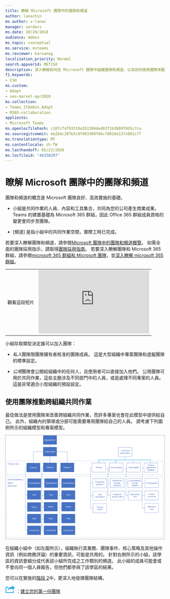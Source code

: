 ```yaml
---
title: 瞭解 Microsoft 團隊中的團隊和頻道
author: lanachin
ms.author: v-lanac
manager: serdars
ms.date: 10/29/2018
audience: Admin
ms.topic: conceptual
ms.service: msteams
ms.reviewer: karuanag
localization_priority: Normal
search.appverid: MET150
description: 深入瞭解如何在 Microsoft 團隊中組織團隊和頻道，以及如何使用團隊來驅動跨組織共同作業。
f1.keywords:
- CSH
ms.custom:
- Adopt
- seo-marvel-apr2020
ms.collection:
- Teams_ITAdmin_Adopt
- M365-collaboration
appliesto:
- Microsoft Teams
ms.openlocfilehash: c10fcf4f93319a351304ded03f1b3889f8d5c7ca
ms.sourcegitcommit: ee2b4c207b3c9f993309f66cf8016e137c001c7f
ms.translationtype: MT
ms.contentlocale: zh-TW
ms.lasthandoff: 05/23/2020
ms.locfileid: "44350297"
---
```

# <a name="understand-teams-and-channels-in-microsoft-teams"></a>瞭解 Microsoft 團隊中的團隊和頻道

團隊和頻道的概念是 Microsoft 團隊良好、高效實施的基礎。 

- 小組是共同作業的人員、內容和工具集合，共同為您的公司產生商業成果。 Teams 的建置基礎為 Microsoft 365 群組，因此 Office 365 群組成員資格的變更會同步至團隊。

- [頻道] 是指小組中的共同作業空間，實際工時已完成。 

若要深入瞭解團隊和頻道，請參閱[Microsoft 團隊中的團隊和頻道概覽](teams-channels-overview.md)。 如需全面的團隊採用指示，請取得[團隊採用指南](https://aka.ms/teamstoolkit)。 若要深入瞭解團隊和 Microsoft 365 群組，請參閱[microsoft 365 群組和 Microsoft 團隊](office-365-groups.md)，並[深入瞭解 microsoft 365 群組](https://support.office.com/article/Learn-about-Office-365-groups-b565caa1-5c40-40ef-9915-60fdb2d97fa2)。


|  |  |
|---------|---------|
| 觀看這段短片   | <iframe width="350" height="200" src="https://www.youtube.com/embed/hjJWtoaRJeE" frameborder="0" allowfullscreen></iframe>   |



小組存取類型決定誰可以加入團隊：

- *私人*團隊限團隊擁有者核准的團隊成員。 這是大型組織中專案團隊和虛擬團隊的標準設定。

- *公用*團隊會公開給組織中的任何人，且使用者可以直接加入他們。 公用團隊可用於共同作業，這些主題涉及不同部門中的人員，或是處理不同專案的人員。 這是非常適合小型組織的預設設定。

## <a name="use-teams-to-drive-cross-organization-collaboration"></a>使用團隊推動跨組織共同作業

最佳做法是使用團隊來改善跨組織共同作業，而許多專案也會在此模型中提供給自己。 此外，組織內的領導或分部可能需要專用團隊給自己的人員。 請考慮下列圖例所示的組織模型和專案模型。

![組織與專案模型](media/teams-adoption-organization-project.png)

在組織小組中（如左圖所示），組織執行其業務、團隊事件、核心策略及其他操作資訊（例如商務評論）的重要資訊，可能是共用的。 針對右側所示的小組，該學區的資訊會細分成代表該小組所完成之工作類別的頻道。 此小組的成員可能會或不會向同一個人員報告，但他們都參與了該學區的結果。
  
您可以在實施的[階段 2](teams-adoption-phase2-experiment.md)中，更深入地發揮團隊結構。

![描述下一個步驟的圖示 ](media/teams-adoption-next-icon.png) ：[建立您的第一份團隊](teams-adoption-your-first-teams.md)
